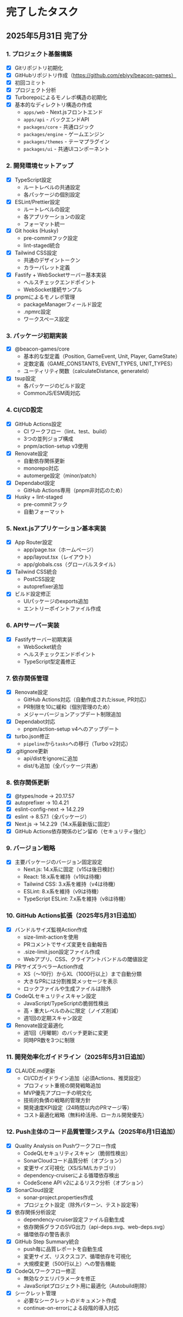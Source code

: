 # 完了したタスク

## 2025年5月31日 完了分

### 1. プロジェクト基盤構築

- [x] Gitリポジトリ初期化
- [x] GitHubリポジトリ作成（https://github.com/ebiyy/beacon-games）
- [x] 初回コミット
- [x] プロジェクト分析
- [x] Turborepoによるモノレポ構造の初期化
- [x] 基本的なディレクトリ構造の作成
  - `apps/web` - Next.jsフロントエンド
  - `apps/api` - バックエンドAPI
  - `packages/core` - 共通ロジック
  - `packages/engine` - ゲームエンジン
  - `packages/themes` - テーマプラグイン
  - `packages/ui` - 共通UIコンポーネント

### 2. 開発環境セットアップ

- [x] TypeScript設定
  - ルートレベルの共通設定
  - 各パッケージの個別設定
- [x] ESLint/Prettier設定
  - ルートレベルの設定
  - 各アプリケーションの設定
  - フォーマット統一
- [x] Git hooks (Husky)
  - pre-commitフック設定
  - lint-staged統合
- [x] Tailwind CSS設定
  - 共通のデザイントークン
  - カラーパレット定義
- [x] Fastify + WebSocketサーバー基本実装
  - ヘルスチェックエンドポイント
  - WebSocket接続サンプル
- [x] pnpmによるモノレポ管理
  - packageManagerフィールド設定
  - .npmrc設定
  - ワークスペース設定

### 3. パッケージ初期実装

- [x] @beacon-games/core
  - 基本的な型定義（Position, GameEvent, Unit, Player, GameState）
  - 定数定義（GAME_CONSTANTS, EVENT_TYPES, UNIT_TYPES）
  - ユーティリティ関数（calculateDistance, generateId）
- [x] tsup設定
  - 各パッケージのビルド設定
  - CommonJS/ESM両対応

### 4. CI/CD設定

- [x] GitHub Actions設定
  - CI ワークフロー（lint、test、build）
  - 3つの並列ジョブ構成
  - pnpm/action-setup v3使用
- [x] Renovate設定
  - 自動依存関係更新
  - monorepo対応
  - automerge設定（minor/patch）
- [x] Dependabot設定
  - GitHub Actions専用（pnpm非対応のため）
- [x] Husky + lint-staged
  - pre-commitフック
  - 自動フォーマット

### 5. Next.jsアプリケーション基本実装

- [x] App Router設定
  - app/page.tsx（ホームページ）
  - app/layout.tsx（レイアウト）
  - app/globals.css（グローバルスタイル）
- [x] Tailwind CSS統合
  - PostCSS設定
  - autoprefixer追加
- [x] ビルド設定修正
  - UIパッケージのexports追加
  - エントリーポイントファイル作成

### 6. APIサーバー実装

- [x] Fastifyサーバー初期実装
  - WebSocket統合
  - ヘルスチェックエンドポイント
  - TypeScript型定義修正

### 7. 依存関係管理

- [x] Renovate設定
  - GitHub Actions対応（自動作成されたissue, PR対応）
  - PR制限を10に緩和（個別管理のため）
  - メジャーバージョンアップデート制限追加
- [x] Dependabot対応
  - pnpm/action-setup v4へのアップデート
- [x] turbo.json修正
  - `pipeline`から`tasks`への移行（Turbo v2対応）
- [x] .gitignore更新
  - api/distをignoreに追加
  - dist/も追加（全パッケージ共通）

### 8. 依存関係更新

- [x] @types/node → 20.17.57
- [x] autoprefixer → 10.4.21
- [x] eslint-config-next → 14.2.29
- [x] eslint → 8.57.1（全パッケージ）
- [x] Next.js → 14.2.29（14.x系最新版に固定）
- [x] GitHub Actions依存関係のピン留め（セキュリティ強化）

### 9. バージョン戦略

- [x] 主要パッケージのバージョン固定設定
  - Next.js: 14.x系に固定（v15は後日検討）
  - React: 18.x系を維持（v19は待機）
  - Tailwind CSS: 3.x系を維持（v4は待機）
  - ESLint: 8.x系を維持（v9は待機）
  - TypeScript ESLint: 7.x系を維持（v8は待機）

### 10. GitHub Actions拡張（2025年5月31日追加）

- [x] バンドルサイズ監視Action作成
  - size-limit-actionを使用
  - PRコメントでサイズ変更を自動報告
  - .size-limit.json設定ファイル作成
  - Webアプリ、CSS、クライアントバンドルの閾値設定
- [x] PRサイズラベラーAction作成
  - XS（〜10行）からXL（1000行以上）まで自動分類
  - 大きなPRには分割推奨メッセージを表示
  - ロックファイルや生成ファイルは除外
- [x] CodeQLセキュリティスキャン設定
  - JavaScript/TypeScriptの脆弱性検出
  - 高・重大レベルのみに限定（ノイズ削減）
  - 週1回の定期スキャン設定
- [x] Renovate設定最適化
  - 週1回（月曜朝）のバッチ更新に変更
  - 同時PR数を3つに制限

### 11. 開発効率化ガイドライン（2025年5月31日追加）

- [x] CLAUDE.md更新
  - CI/CDガイドライン追加（必須Actions、推奨設定）
  - プロフィット重視の開発戦略追加
  - MVP優先アプローチの明文化
  - 技術的負債の戦略的管理方針
  - 開発速度KPI設定（24時間以内のPRマージ等）
  - コスト最適化戦略（無料枠活用、ローカル開発優先）

### 12. Push主体のコード品質管理システム（2025年6月1日追加）

- [x] Quality Analysis on Pushワークフロー作成
  - CodeQLセキュリティスキャン（脆弱性検出）
  - SonarCloudコード品質分析（オプション）
  - 変更サイズ可視化（XS/S/M/Lカテゴリ）
  - dependency-cruiserによる循環依存検出
  - CodeScene API v2によるリスク分析（オプション）
- [x] SonarCloud設定
  - sonar-project.properties作成
  - プロジェクト設定（除外パターン、テスト設定等）
- [x] 依存関係分析設定
  - dependency-cruiser設定ファイル自動生成
  - 依存関係グラフのSVG出力（api-deps.svg、web-deps.svg）
  - 循環依存の警告表示
- [x] GitHub Step Summary統合
  - push毎に品質レポートを自動生成
  - 変更サイズ、リスクスコア、循環依存を可視化
  - 大規模変更（500行以上）への警告機能
- [x] CodeQLワークフロー修正
  - 無効なクエリパラメータを修正
  - JavaScriptプロジェクト用に最適化（Autobuild削除）
- [x] シークレット管理
  - 必要なシークレットのドキュメント作成
  - continue-on-errorによる段階的導入対応
